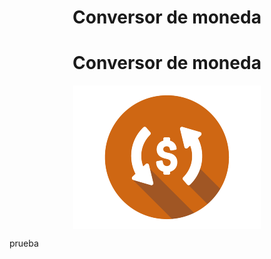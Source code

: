 <h1 align="center"> Conversor de moneda </h1>
<h1 align="center"> Conversor de moneda </h1>
<center>
                        <img align="center" src="/src/img/ModenasCAmbio.png" />
</center>

prueba 